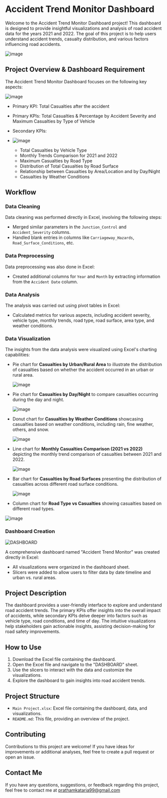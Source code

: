 # Accident Trend Monitor Dashboard

Welcome to the Accident Trend Monitor Dashboard project! This dashboard is designed to provide insightful visualizations and analysis of road accident data for the years 2021 and 2022. The goal of this project is to help users understand accident trends, casualty distribution, and various factors influencing road accidents.

![image](https://github.com/ipratham7/Accident-Trend-Monitor/assets/64377030/f6e83d69-4b2b-4915-91b5-92b9df2f1621)



## Project Overview & Dashboard Requirement

The Accident Trend Monitor Dashboard focuses on the following key aspects:

![image](https://github.com/ipratham7/Accident-Trend-Monitor/assets/64377030/c2b12827-58af-4f34-8a00-8d63c3e7e4e5)

- Primary KPI: Total Casualties after the accident
- Primary KPIs: Total Casualties & Percentage by Accident Severity and Maximum Casualties by Type of Vehicle
- Secondary KPIs:
- 
  ![image](https://github.com/ipratham7/Accident-Trend-Monitor/assets/64377030/2a46e5ca-7aac-446d-a9fc-a34fa308a25e)

  - Total Casualties by Vehicle Type
  - Monthly Trends Comparison for 2021 and 2022
  - Maximum Casualties by Road Type
  - Distribution of Total Casualties by Road Surface
  - Relationship between Casualties by Area/Location and by Day/Night
  - Casualties by Weather Conditions

## Workflow

### Data Cleaning

Data cleaning was performed directly in Excel, involving the following steps:
- Merged similar parameters in the `Junction_Control` and `Accident_Severity` columns.
- Handled blank entries in columns like `Carriageway_Hazards`, `Road_Surface_Conditions`, etc.

### Data Preprocessing

Data preprocessing was also done in Excel:
- Created additional columns for `Year` and `Month` by extracting information from the `Accident Date` column.

### Data Analysis

The analysis was carried out using pivot tables in Excel:
- Calculated metrics for various aspects, including accident severity, vehicle type, monthly trends, road type, road surface, area type, and weather conditions.

### Data Visualization

The insights from the data analysis were visualized using Excel's charting capabilities:
- Pie chart for **Casualties by Urban/Rural Area** to illustrate the distribution of casualties based on whether the accident occurred in an urban or rural area.
  
  ![image](https://github.com/ipratham7/Accident-Trend-Monitor/assets/64377030/466a53d8-7609-4279-91d9-02085e106c98)

- Pie chart for **Casualties by Day/Night** to compare casualties occurring during the day and night.
  
  ![image](https://github.com/ipratham7/Accident-Trend-Monitor/assets/64377030/1da0c38f-6c79-499d-99cc-6844d6a00d23)

- Donut chart for **Casualties by Weather Conditions** showcasing casualties based on weather conditions, including rain, fine weather, others, and snow.
  
  ![image](https://github.com/ipratham7/Accident-Trend-Monitor/assets/64377030/76dcb1a8-a947-4fc2-adae-182f35328bf7)

- Line chart for **Monthly Casualties Comparison (2021 vs 2022)** depicting the monthly trend comparison of casualties between 2021 and 2022.
  
  ![image](https://github.com/ipratham7/Accident-Trend-Monitor/assets/64377030/472e0ead-82bd-490a-912a-3c465835fe37)

- Bar chart for **Casualties by Road Surfaces** presenting the distribution of casualties across different road surface conditions.
  
  ![image](https://github.com/ipratham7/Accident-Trend-Monitor/assets/64377030/b75ae221-b377-481a-b4a2-b5688ab66516)

- Column chart for **Road Type vs Casualties** showing casualties based on different road types.
  
![image](https://github.com/ipratham7/Accident-Trend-Monitor/assets/64377030/d68843ea-9a21-4f5b-9b82-7029f3753b9e)

### Dashboard Creation

![DASHBOARD](https://github.com/ipratham7/Accident-Trend-Monitor/assets/64377030/cc91118e-ce6f-4002-90f6-33330772d101)

A comprehensive dashboard named "Accident Trend Monitor" was created directly in Excel:
- All visualizations were organized in the dashboard sheet.
- Slicers were added to allow users to filter data by date timeline and urban vs. rural areas.

## Project Description

The dashboard provides a user-friendly interface to explore and understand road accident trends. The primary KPIs offer insights into the overall impact of accidents, while secondary KPIs delve deeper into factors such as vehicle type, road conditions, and time of day. The intuitive visualizations help stakeholders gain actionable insights, assisting decision-making for road safety improvements.

## How to Use

1. Download the Excel file containing the dashboard.
2. Open the Excel file and navigate to the "DASHBOARD" sheet.
3. Use the slicers to interact with the data and customize the visualizations.
4. Explore the dashboard to gain insights into road accident trends.

## Project Structure

- `Main Project.xlsx`: Excel file containing the dashboard, data, and visualizations.
- `README.md`: This file, providing an overview of the project.

## Contributing

Contributions to this project are welcome! If you have ideas for improvements or additional analyses, feel free to create a pull request or open an issue.

## Contact Me

If you have any questions, suggestions, or feedback regarding this project, feel free to contact me at prathamkataria99@gmail.com 

